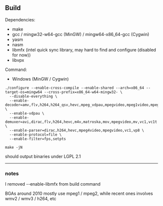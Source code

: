 ## Build

Dependencies: 
- make
- gcc / mingw32-w64-gcc (MinGW) / mingw64-x86_64-gcc (Cygwin)
- yasm
- nasm
- libmfx (intel quick sync library, may hard to find and configure (disabled for now))
- libvpx

Command: 

- Windows (MinGW / Cygwin)
```
./configure --enable-cross-compile --enable-shared --arch=x86_64 --target-os=mingw64 --cross-prefix=x86_64-w64-mingw32- \
  --disable-everything \
  --enable-decoder=amv,flv,h264,h264_qsv,hevc,mpeg_vdpau,mpegvideo,mpeg1video,mpeg2video,mpeg4,mpeg4_vdpau,msmpeg4v1,msmpeg4v2,msmpeg4v3,vp8,vp9,webp,wmv1,wmv2,wmv3 \
  --enable-vdpau \
  --enable-demuxer=avi,dirac,flv,h264,hevc,m4v,matroska,mov,mpegvideo,mv,vc1,vc1t \
  --enable-parser=dirac,h264,hevc,mpeg4video,mpegvideo,vc1,vp8 \
  --enable-protocol=file \
  --enable-filter=fps,setpts

make -jN
```


should output binaries under LGPL 2.1

------

### notes

I removed --enable-libmfx from build command

BGAs around 2010 mostly use mpeg1 / mpeg2, while recent ones involves wmv2 / wmv3 / h264, etc
